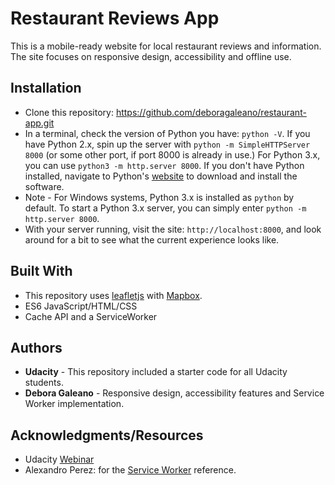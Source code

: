 # Restaurant Reviews App

This is a mobile-ready website for local restaurant reviews and information. The site focuses on responsive design, accessibility and offline use. 

## Installation

* Clone this repository: https://github.com/deboragaleano/restaurant-app.git 
* In a terminal, check the version of Python you have:  `python -V`. If you have Python 2.x, spin up the server with  `python -m SimpleHTTPServer 8000`  (or some other port, if port 8000 is already in use.) For Python 3.x, you can use  `python3 -m http.server 8000`. If you don't have Python installed, navigate to Python's  [website](https://www.python.org/)  to download and install the software.
* Note - For Windows systems, Python 3.x is installed as  `python`  by default. To start a Python 3.x server, you can simply enter  `python -m http.server 8000`.
* With your server running, visit the site:  `http://localhost:8000`, and look around for a bit to see what the current experience looks like.
  
## Built With

* This repository uses [leafletjs](https://leafletjs.com/) with [Mapbox](https://www.mapbox.com/). 
* ES6 JavaScript/HTML/CSS
* Cache API and a ServiceWorker

## Authors 

-   **Udacity**  - This repository included a starter code for all Udacity students.
-   **Debora Galeano**  - Responsive design, accessibility features and Service Worker implementation. 

##  Acknowledgments/Resources
-   Udacity  [Webinar](https://www.youtube.com/watch?v=dMutLUzVbIA&t=0s&list=PLKC17wty6rS1XVZbRlWjYU0WVsIoJyO3s&index=5)
-   Alexandro Perez: for the  [Service Worker](https://alexandroperez.github.io/mws-walkthrough/?1.23.registering-service-worker-and-caching-static-assets) reference.
  